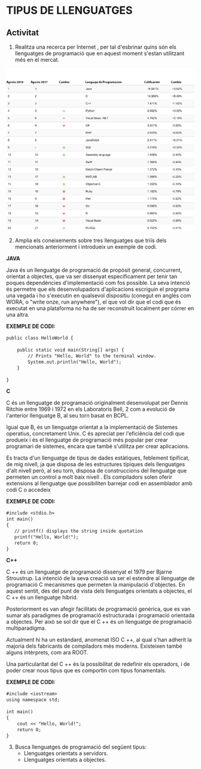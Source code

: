 # TIPUS DE LLENGUATGES

## Activitat

1. Realitza una recerca per Internet , per tal d'esbrinar quins són els llenguatges de programació que en aquest moment s'estan utilitzant més en el mercat.

![llenguatges](/img/2018.png)

2. Amplia els coneixements sobre tres llenguatges que triïs dels mencionats anteriorment i introdueix un exemple de codi.

**JAVA**

Java és un llenguatge de programació de propòsit general, concurrent, orientat a objectes, que va ser dissenyat específicament per tenir tan poques dependències d'implementació com fos possible. La seva intenció és permetre que els desenvolupadors d'aplicacions escriguin el programa una vegada i ho s'executin en qualsevol dispositiu (conegut en anglès com WORA, o "write onze, run anywhere"), el que vol dir que el codi que és executat en una plataforma no ha de ser reconstruït localment per córrer en una altra.

**EXEMPLE DE CODI:**

	public class HelloWorld {

        public static void main(String[] args) {
            // Prints "Hello, World" to the terminal window.
            System.out.println("Hello, World");
        }

	}

**C**

C és un llenguatge de programació originalment desenvolupat per Dennis Ritchie entre 1969 i 1972 en els Laboratoris Bell, 2 com a evolució de l'anterior llenguatge B, al seu torn basat en BCPL.

Igual que B, és un llenguatge orientat a la implementació de Sistemes operatius, concretament Unix. C és apreciat per l'eficiència del codi que produeix i és el llenguatge de programació més popular per crear programari de sistemes, encara que també s'utilitza per crear aplicacions.

Es tracta d'un llenguatge de tipus de dades estàtiques, feblement tipificat, de mig nivell, ja que disposa de les estructures típiques dels llenguatges d'alt nivell però, al seu torn, disposa de construccions del llenguatge que permeten un control a molt baix nivell . Els compiladors solen oferir extensions al llenguatge que possibiliten barrejar codi en assemblador amb codi C o accedeix

**EXEMPLE DE CODI:**

	#include <stdio.h>
	int main()
    {
       // printf() displays the string inside quotation
       printf("Hello, World!");
       return 0;
    }
    
**C++**

C \++ és un llenguatge de programació dissenyat el 1979 per Bjarne Stroustrup. La intenció de la seva creació va ser el estendre al llenguatge de programació C mecanismes que permeten la manipulació d'objectes. En aquest sentit, des del punt de vista dels llenguatges orientats a objectes, el C ++ és un llenguatge híbrid.

Posteriorment es van afegir facilitats de programació genèrica, que es van sumar als paradigmes de programació estructurada i programació orientada a objectes. Per això se sol dir que el C ++ és un llenguatge de programació multiparadigma.

Actualment hi ha un estàndard, anomenat ISO C ++, al qual s'han adherit la majoria dels fabricants de compiladors més moderns. Existeixen també alguns intèrprets, com ara ROOT.

Una particularitat del C ++ és la possibilitat de redefinir els operadors, i de poder crear nous tipus que es comportin com tipus fonamentals.

**EXEMPLE DE CODI:**

    #include <iostream>
    using namespace std;

    int main() 
    {
        cout << "Hello, World!";
        return 0;
    }

3. Busca llenguatges de programació del següent tipus:
	* Llenguatges orientats a servidors.
	* Llenguatges orientats a objectes.

